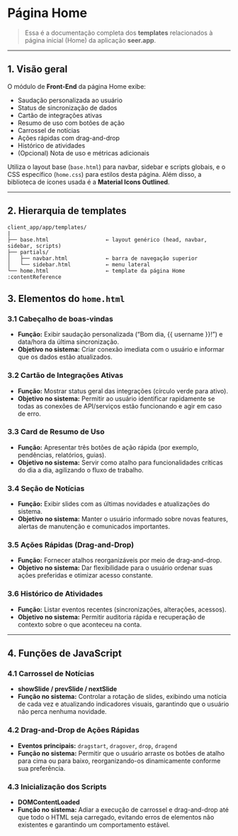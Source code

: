 # Página Home

> Essa é a documentação completa dos **templates** relacionados à página inicial (Home) da aplicação **seer.app**.

---

## 1. Visão geral

O módulo de **Front-End** da página Home exibe:

- Saudação personalizada ao usuário  
- Status de sincronização de dados  
- Cartão de integrações ativas  
- Resumo de uso com botões de ação  
- Carrossel de notícias  
- Ações rápidas com drag-and-drop  
- Histórico de atividades  
- (Opcional) Nota de uso e métricas adicionais  

Utiliza o layout base (`base.html`) para navbar, sidebar e scripts globais, e o CSS específico (`home.css`) para estilos desta página. Além disso, a biblioteca de ícones usada é a **Material Icons Outlined**.

---

## 2. Hierarquia de templates

```
client_app/app/templates/
|
├── base.html                  ← layout genérico (head, navbar, sidebar, scripts)
├── partials/
│   ├── navbar.html            ← barra de navegação superior
│   └── sidebar.html           ← menu lateral
└── home.html                  ← template da página Home :contentReference
```

## 3. Elementos do `home.html`

### 3.1 Cabeçalho de boas-vindas
- **Função:** Exibir saudação personalizada (“Bom dia, {{ username }}!”) e data/hora da última sincronização.  
- **Objetivo no sistema:** Criar conexão imediata com o usuário e informar que os dados estão atualizados.

### 3.2 Cartão de Integrações Ativas
- **Função:** Mostrar status geral das integrações (círculo verde para ativo).  
- **Objetivo no sistema:** Permitir ao usuário identificar rapidamente se todas as conexões de API/serviços estão funcionando e agir em caso de erro.

### 3.3 Card de Resumo de Uso
- **Função:** Apresentar três botões de ação rápida (por exemplo, pendências, relatórios, guias).  
- **Objetivo no sistema:** Servir como atalho para funcionalidades críticas do dia a dia, agilizando o fluxo de trabalho.

### 3.4 Seção de Notícias
- **Função:** Exibir slides com as últimas novidades e atualizações do sistema.  
- **Objetivo no sistema:** Manter o usuário informado sobre novas features, alertas de manutenção e comunicados importantes.

### 3.5 Ações Rápidas (Drag-and-Drop)
- **Função:** Fornecer atalhos reorganizáveis por meio de drag-and-drop.  
- **Objetivo no sistema:** Dar flexibilidade para o usuário ordenar suas ações preferidas e otimizar acesso constante.

### 3.6 Histórico de Atividades
- **Função:** Listar eventos recentes (sincronizações, alterações, acessos).  
- **Objetivo no sistema:** Permitir auditoria rápida e recuperação de contexto sobre o que aconteceu na conta.

---

## 4. Funções de JavaScript

### 4.1 Carrossel de Notícias
- **showSlide / prevSlide / nextSlide**  
- **Função no sistema:** Controlar a rotação de slides, exibindo uma notícia de cada vez e atualizando indicadores visuais, garantindo que o usuário não perca nenhuma novidade.

### 4.2 Drag-and-Drop de Ações Rápidas
- **Eventos principais:** `dragstart`, `dragover`, `drop`, `dragend`  
- **Função no sistema:** Permitir que o usuário arraste os botões de atalho para cima ou para baixo, reorganizando-os dinamicamente conforme sua preferência.

### 4.3 Inicialização dos Scripts
- **DOMContentLoaded**  
- **Função no sistema:** Adiar a execução de carrossel e drag-and-drop até que todo o HTML seja carregado, evitando erros de elementos não existentes e garantindo um comportamento estável.